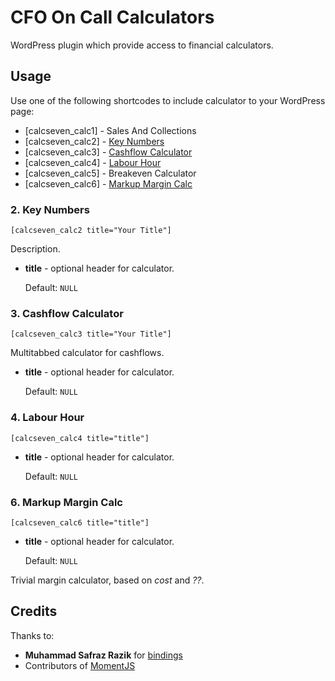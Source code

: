 # CFO On Call Calculators

WordPress plugin which provide access to financial calculators.

## Usage

Use one of the following shortcodes to include calculator to your WordPress page:

* \[calcseven_calc1\] - Sales And Collections
* \[calcseven_calc2\] - [Key Numbers](#key-numbers)
* \[calcseven_calc3\] - [Cashflow Calculator](#cashflow-calculator)
* \[calcseven_calc4\] - [Labour Hour](#labour-hour)
* \[calcseven_calc5\] - Breakeven Calculator
* \[calcseven_calc6\] - [Markup Margin Calc](#markup-margin-calc)

### 2. Key Numbers

    [calcseven_calc2 title="Your Title"]


Description.

* **title** - optional header for calculator.

	Default: `NULL`

### 3. Cashflow Calculator

    [calcseven_calc3 title="Your Title"]

Multitabbed calculator for cashflows.

* **title** - optional header for calculator.

	Default: `NULL`


### 4. Labour Hour

    [calcseven_calc4 title="title"]

* **title** - optional header for calculator.

	Default: `NULL`

### 6. Markup Margin Calc

    [calcseven_calc6 title="title"]

* **title** - optional header for calculator.

	Default: `NULL`

Trivial margin calculator, based on _cost_ and _??_.

## Credits

Thanks to:

* **Muhammad Safraz Razik** for [bindings](https://github.com/adrotec/knockout-date-bindings)
* Contributors of [MomentJS](http://momentjs.com/)
